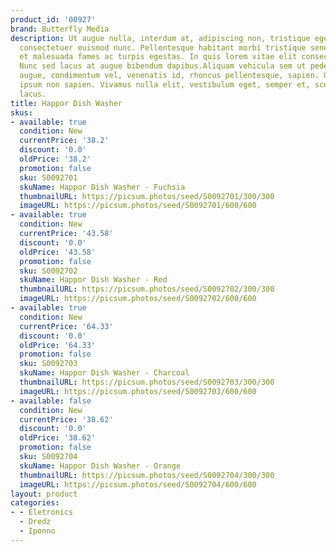 ```yaml
---
product_id: '00927'
brand: Butterfly Media
description: Ut augue nulla, interdum at, adipiscing non, tristique eget, neque. Nam
  consectetuer euismod nunc. Pellentesque habitant morbi tristique senectus et netus
  et malesuada fames ac turpis egestas. In quis lorem vitae elit consectetuer pretium.
  Nunc sed lacus at augue bibendum dapibus.Aliquam vehicula sem ut pede. Nullam sapien
  augue, condimentum vel, venenatis id, rhoncus pellentesque, sapien. Quisque gravida
  ipsum non sapien. Vivamus nulla elit, vestibulum eget, semper et, scelerisque eget,
  lacus.
title: Happor Dish Washer
skus:
- available: true
  condition: New
  currentPrice: '38.2'
  discount: '0.0'
  oldPrice: '38.2'
  promotion: false
  sku: S0092701
  skuName: Happor Dish Washer - Fuchsia
  thumbnailURL: https://picsum.photos/seed/S0092701/300/300
  imageURL: https://picsum.photos/seed/S0092701/600/600
- available: true
  condition: New
  currentPrice: '43.58'
  discount: '0.0'
  oldPrice: '43.58'
  promotion: false
  sku: S0092702
  skuName: Happor Dish Washer - Red
  thumbnailURL: https://picsum.photos/seed/S0092702/300/300
  imageURL: https://picsum.photos/seed/S0092702/600/600
- available: true
  condition: New
  currentPrice: '64.33'
  discount: '0.0'
  oldPrice: '64.33'
  promotion: false
  sku: S0092703
  skuName: Happor Dish Washer - Charcoal
  thumbnailURL: https://picsum.photos/seed/S0092703/300/300
  imageURL: https://picsum.photos/seed/S0092703/600/600
- available: false
  condition: New
  currentPrice: '38.62'
  discount: '0.0'
  oldPrice: '38.62'
  promotion: false
  sku: S0092704
  skuName: Happor Dish Washer - Orange
  thumbnailURL: https://picsum.photos/seed/S0092704/300/300
  imageURL: https://picsum.photos/seed/S0092704/600/600
layout: product
categories:
- - Eletronics
  - Dredz
  - Iponno
---
```

